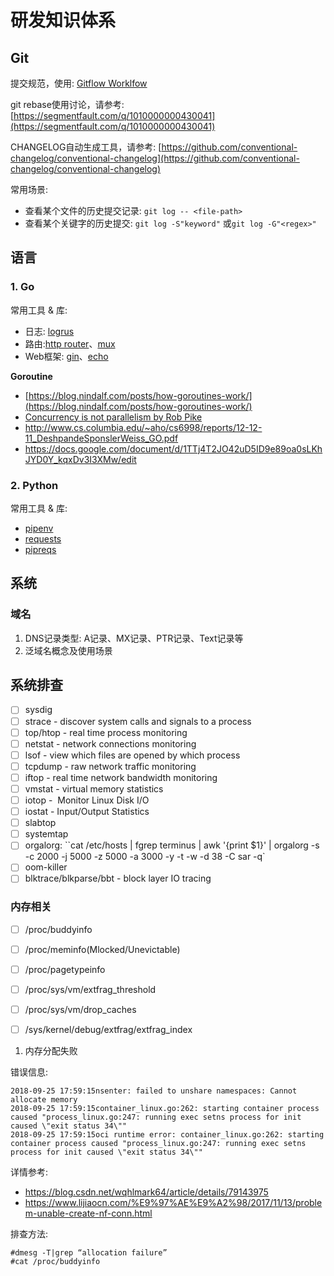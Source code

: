 # 研发知识体系

## Git

提交规范，使用: [Gitflow Worklfow](https://www.atlassian.com/git/tutorials/comparing-workflows/gitflow-workflow)

git rebase使用讨论，请参考: [https://segmentfault.com/q/1010000000430041](https://segmentfault.com/q/1010000000430041)

CHANGELOG自动生成工具，请参考: [https://github.com/conventional-changelog/conventional-changelog](https://github.com/conventional-changelog/conventional-changelog)

常用场景:

 - 查看某个文件的历史提交记录: `git log -- <file-path>`
 - 查看某个关键字的历史提交: `git log -S"keyword"` 或`git log -G"<regex>"`


## 语言

### 1. Go

常用工具 &  库:

- 日志: [logrus](https://github.com/Sirupsen/logrus)
- 路由:[http router](https://github.com/julienschmidt/httprouter)、[mux](https://github.com/gorilla/mux)
- Web框架: [gin](https://github.com/gin-gonic/gin)、[echo](https://github.com/labstack/echo)

**Goroutine**

- [https://blog.nindalf.com/posts/how-goroutines-work/](https://blog.nindalf.com/posts/how-goroutines-work/)
- [Concurrency is not parallelism by Rob Pike](https://www.youtube.com/watch?v=cN_DpYBzKso)
- http://www.cs.columbia.edu/~aho/cs6998/reports/12-12-11_DeshpandeSponslerWeiss_GO.pdf
- https://docs.google.com/document/d/1TTj4T2JO42uD5ID9e89oa0sLKhJYD0Y_kqxDv3I3XMw/edit

### 2. Python

常用工具 &  库:

- [pipenv](https://github.com/pypa/pipenv)
- [requests](https://github.com/requests/requests)
- [pipreqs](https://github.com/bndr/pipreqs)

## 系统

### 域名

1. DNS记录类型: A记录、MX记录、PTR记录、Text记录等
2. 泛域名概念及使用场景

###

## 系统排查

- [ ] sysdig
- [ ] strace - discover system calls and signals to a process
- [ ] top/htop - real time process monitoring
- [ ] netstat - network connections monitoring
- [ ] lsof - view which files are opened by which process
- [ ] tcpdump - raw network traffic monitoring
- [ ] iftop - real time network bandwidth monitoring
- [ ] vmstat - virtual memory statistics
- [ ] iotop -  Monitor Linux Disk I/O
- [ ] iostat - Input/Output Statistics
- [ ] slabtop
- [ ] systemtap
- [ ] orgalorg: ``cat /etc/hosts | fgrep terminus | awk '{print $1}' | orgalorg -s -c 2000 -j 5000 -z 5000 -a 3000 -y -t -w -d 38 -C sar -q`
- [ ] oom-killer
- [ ] blktrace/blkparse/bbt - block layer IO tracing

### 内存相关

- [ ] /proc/buddyinfo
- [ ] /proc/meminfo(Mlocked/Unevictable)
- [ ] /proc/pagetypeinfo
- [ ] /proc/sys/vm/extfrag_threshold
- [ ] /proc/sys/vm/drop_caches
- [ ] /sys/kernel/debug/extfrag/extfrag_index


1. 内存分配失败

错误信息:

```
2018-09-25 17:59:15nsenter: failed to unshare namespaces: Cannot allocate memory
2018-09-25 17:59:15container_linux.go:262: starting container process caused "process_linux.go:247: running exec setns process for init caused \"exit status 34\""
2018-09-25 17:59:15oci runtime error: container_linux.go:262: starting container process caused "process_linux.go:247: running exec setns process for init caused \"exit status 34\""
```
详情参考:

- https://blog.csdn.net/wqhlmark64/article/details/79143975
- https://www.lijiaocn.com/%E9%97%AE%E9%A2%98/2017/11/13/problem-unable-create-nf-conn.html

排查方法:

```
#dmesg -T|grep “allocation failure”
#cat /proc/buddyinfo
```
